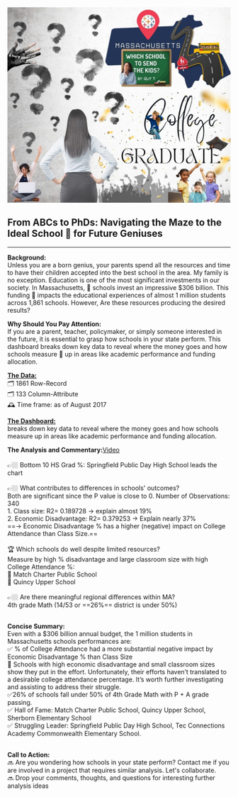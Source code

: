 <img src="images/DATA PROJECT.jpg?raw=true"/>

## From ABCs to PhDs: Navigating the Maze to the Ideal School 🏫 for Future Geniuses 
---
**Background:**<br>
Unless you are a born genius, your parents spend all the resources and time to have their children accepted into the best school in the area.  My family is no exception.  Education is one of the most significant investments in our society. 
In Massachusetts, 🏫 schools invest an impressive $306 billion. This funding 🏫 impacts the educational experiences of almost 1 million students across 1,861 schools. However, Are these resources producing the desired results?

**Why Should You Pay Attention:**<br>
If you are a parent, teacher, policymaker, or simply someone interested in the future, it is essential to grasp how schools in your state perform. 
This dashboard breaks down key data to reveal where the money goes and how schools measure 📐 up in areas like academic performance and funding allocation.

[**The Data:**](https://www.kaggle.com/datasets/ndalziel/massachusetts-public-schools-data)<br>
    🗂️  1861 Row-Record<br>
    🗂️	133 Column-Attribute<br>
    🕰️	Time frame: as of August 2017<br>

[**The Dashboard:**](https://public.tableau.com/app/profile/quy.tran4833/viz/MassStatDashBoard/Dashboard1)<br>
breaks down key data to reveal where the money goes and how schools measure up in areas like academic performance and funding allocation.<br>

**The Analysis and Commentary:**[Video](https://www.loom.com/share/ff138cb1308142208182dc7022075286)<br><br>
👉🏼 Bottom 10 HS Grad %: Springfield Public Day High School leads the chart<br><br>
👉🏼 What contributes to differences in schools' outcomes?<br>
      Both are significant since the P value is close to 0. Number of Observations: 340<br>
      1. Class size: 
         R2= 0.189728 -> explain almost 19%<br>
      2. Economic Disadvantage: 
         R2= 0.379253 -> Explain nearly 37%<br>
      ==-> Economic Disadvantage % has a higher (negative) impact on College Attendance than Class Size.==<br><br>
 🏆 Which schools do well despite limited resources?<br>
      Measure by high % disadvantage and large classroom size with high College Attendance %:<br>
      🥇 Match Charter Public School<br>
      🥇 Quincy Upper School<br><br>
 👉🏼 Are there meaningful regional differences within MA? <br>
      4th grade Math (14/53 or ==26%== district is under 50%)<br><br>

**Concise Summary:**<br>
    Even with a $306 billion annual budget, the 1 million students in Massachusetts schools performances are:<br>
      ✅ % of College Attendance had a more substantial negative impact by Economic Disadvantage % than Class Size<br>
         👏 Schools with high economic disadvantage and small classroom sizes show they put in the effort. Unfortunately, their efforts haven’t translated to a desirable college attendance percentage. It’s worth further investigating and assisting to address their struggle.<br>
      ✅26% of schools fall under 50% of 4th Grade Math with P + A grade passing.<br>
      ✅ Hall of Fame: Match Charter Public School, Quincy Upper School, Sherborn Elementary School<br>
      ✅ Struggling Leader: Springfield Public Day High School, Tec Connections Academy Commonwealth Elementary School.<br><br>

**Call to Action:**<br>
🔜 Are you wondering how schools in your state perform? Contact me if you are involved in a project that requires similar analysis.  Let's collaborate.<br>
🔜 Drop your comments, thoughts, and questions for interesting further analysis ideas<br>

